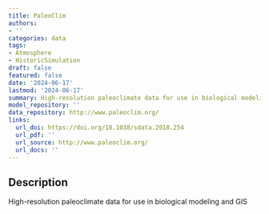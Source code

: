 ```yaml
---
title: PaleoClim
authors:
- ''
categories: data
tags:
- Atmosphere
- HistoricSimulation
draft: false
featured: false
date: '2024-06-17'
lastmod: '2024-06-17'
summary: High-resolution paleoclimate data for use in biological modeling and GIS
model_repository: ''
data_repository: http://www.paleoclim.org/
links:
  url_doi: https://doi.org/10.1038/sdata.2018.254
  url_pdf: ''
  url_source: http://www.paleoclim.org/
  url_docs: ''
---
```


## Description

High-resolution paleoclimate data for use in biological modeling and GIS

